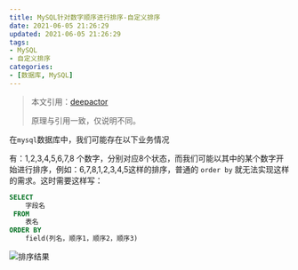 ```yaml
---
title: MySQL针对数字顺序进行排序-自定义排序
date: 2021-06-05 21:26:29
updated: 2021-06-05 21:26:29
tags:
- MySQL
- 自定义排序
categories:
- [数据库, MySQL]
---
```


> 本文引用：[deepactor](https://blog.csdn.net/zz630586802/article/details/101672301)
>
> 原理与引用一致，仅说明不同。

<!--more-->     

在`mysql`数据库中，我们可能存在以下业务情况

有：1,2,3,4,5,6,7,8 个数字，分别对应8个状态，而我们可能以其中的某个数字开始进行排序，例如：6,7,8,1,2,3,4,5这样的排序，普通的 `order by` 就无法实现这样的需求。这时需要这样写：

```sql
SELECT 
    字段名
 FROM 
    表名
ORDER BY
    field(列名，顺序1，顺序2，顺序3)
```

![排序结果](https://img.api.liujinshui.com/1622110485529-62666e13-f569-4d6f-99c1-5c2986e4af7e.png)
